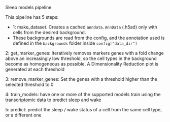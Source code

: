 Sleep models pipeline


This pipeline has 5 steps:

* 1: make_dataset. Creates a cached `anndata.AnnData` (.h5ad) only with cells from the desired background.
* These backgrounds are read from the config, and the annotation used is defined in the `backgrounds` folder inside `config["data_dir"]`

2: get_marker_genes: Iteratively removes markers genes with a fold change above an increasingly low threshold, so the cell types
in the background become as homogeneous as possible. A Dimensionality Reduction plot is generated at each threshold

3: remove_marker_genes: Set the genes with a threshold higher than the selected threshold to 0

4: train_models: have one or more of the supported models train using the transcriptomic data to predict sleep and wake

5: predict: predict the sleep / wake status of a cell from the same cell type, or a different one
